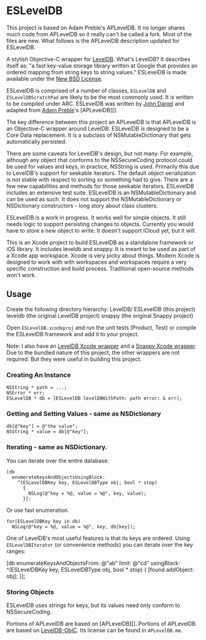 # ESLevelDB

This project is based on Adam Preble's APLevelDB. It no longer shares much code from APLevelDB so it really can't be called a fork. Most of the files are new. What follows is the APLevelDB description updated for ESLevelDB.

A stylish Objective-C wrapper for [LevelDB][].  What's LevelDB?  It describes itself as: "a fast key-value storage library written at Google that provides an ordered mapping from string keys to string values."  ESLevelDB is made available under the [New BSD License][].

ESLevelDB is comprised of a number of classes, `ESLevelDB` and `ESLevelDBScratchPad` are likely to be the most commonly used.  It is written to be compiled under ARC.  ESLevelDB was written by [John Daniel][] and adapted from [Adam Preble][]'s [APLevelDB][].

The key difference between this project an APLevelDB is that APLevelDB is an Objective-C wrapper around LevelDB. ESLevelDB is designed to be a Core Data replacement. It is a subclass of NSMutableDictionary that gets automatically persisted. 

There are some caveats for LevelDB's design, but not many. For example, although any object that conforms to the NSSecureCoding protocol could be used for values and keys, in practice, NSString is used. Primarily this due to LevelDB's support for seekable iterators. The default object serialization is not stable with respect to sorting so something had to give. There are a few new capabilities and methods for those seekable iterators. ESLevelDB includes an extensive test suite. ESLevelDB is an NSMutableDictionary and can be used as such. It does not support the NSMutableDictionary or NSDictionary constructors - long story about class clusters.

ESLevelDB is a work in progress. It works well for simple objects. It still needs logic to support persisting changes to objects. Currently you would have to store a new object to write. It doesn't support iCloud yet, but it will.

This is an Xcode project to build ESLevelDB as a standalone framework or iOS library. It includes leveldb and snappy. It is meant to be used as part of a Xcode app workspace. Xcode is very picky about things. Modern Xcode is designed to work with with workspaces and workspaces require a very specific construction and build process. Traditional open-source methods won't work.

## Usage

Create the following directory hierarchy:
LevelDB/
  ESLevelDB (this project)
  leveldb (the original LevelDB project)
  snappy (the original Snappy project)

Open `ESLevelDB.xcodeproj` and run the unit tests (Product, Test) or compile the ESLevelDB framework and add it to your project.

Note: I also have an [LevelDB Xcode wrapper][] and a [Snappy Xcode wrapper][]. Due to the bundled nature of this project, the other wrappers are not required. But they were useful in building this project.

### Creating An Instance

	NSString * path = ...;
	NSError * err;
	ESLevelDB * db = [ESLevelDB levelDBWithPath: path error: & err];

### Getting and Setting Values - same as NSDictionary

	db[@"key"] = @"the value";
	NSString * value = db[@"key"];

### Iterating - same as NSDictionary.

You can iterate over the entire database:

	[db 
	  enumerateKeysAndObjectsUsingBlock:
	    ^(ESLevelDBKey key, ESLevelDBType obj, bool * stop) 
	      {
		    NSLog(@"key = %@, value = %@", key, value);
	      }];	

Or use fast enumeration.

	for(ESLevelDBKey key in db)
	  NSLog(@"key = %@, value = %@", key, db[key]);	

One of LevelDB's most useful features is that its keys are ordered. Using `ESLevelDBIterator` (or convenience methods) you can iterate over the key ranges:

  [db
    enumerateKeysAndObjectsFrom: @"ab"
    limit: @"cd"
    usingBlock:
      ^(ESLevelDBKey key, ESLevelDBType obj, bool * stop)
        {
        [found addObject: obj];
        }];

### Storing Objects

ESLevelDB uses strings for keys, but its values need only conform to NSSecureCoding.

Portions of APLevelDB are based on [APLevelDB][]. Portions of APLevelDB are based on [LevelDB-ObjC][].  Its license can be found in `APLevelDB.mm`.

[LevelDB]: http://code.google.com/p/leveldb/
[John Daniel]: http://etresoft.com/
[Adam Preble]: http://adampreble.net/
[LevelDB-ObjC]: https://github.com/hoisie/LevelDB-ObjC
[New BSD License]: http://www.opensource.org/licenses/bsd-license.php
[LevelDB Xcode wrapper]: https://github.com/etresoft/LevelDB-Xcode
[Snappy Xcode wrapper]: https://github.com/etresoft/Snappy-Xcode
